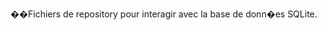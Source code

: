 ��F i c h i e r s   d e   r e p o s i t o r y   p o u r   i n t e r a g i r   a v e c   l a   b a s e   d e   d o n n � e s   S Q L i t e . 
 
 
